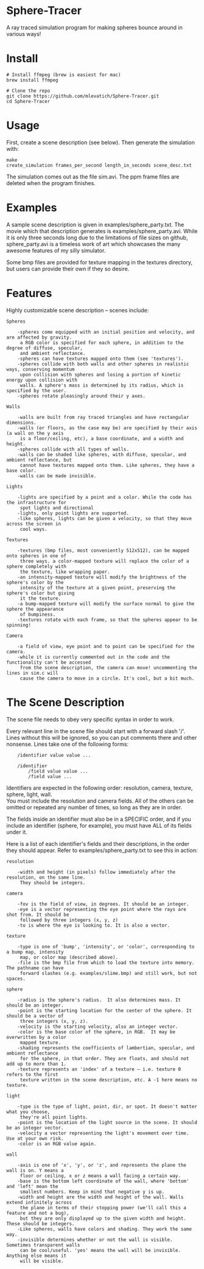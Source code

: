 # Sphere-Tracer

A ray traced simulation program for making spheres bounce around in various ways!

# Install

~~~~
# Install ffmpeg (brew is easiest for mac)
brew install ffmpeg

# Clone the repo
git clone https://github.com/mlevatich/Sphere-Tracer.git
cd Sphere-Tracer
~~~~

# Usage

First, create a scene description (see below). Then generate the simulation with:

~~~~
make
create_simulation frames_per_second length_in_seconds scene_desc.txt
~~~~

The simulation comes out as the file sim.avi. The ppm frame files are deleted when the program finishes.

# Examples

A sample scene description is given in examples/sphere_party.txt. The movie which that description generates is 
examples/sphere_party.avi. While it is only three seconds long due to the limitations of file sizes on github, 
sphere_party.avi is a timeless work of art which showcases the many awesome features of my silly simulator.

Some bmp files are provided for texture mapping in the textures directory, but users can provide their own 
if they so desire.

# Features

Highly customizable scene description – scenes include:

    Spheres
    
        -spheres come equipped with an initial position and velocity, and are affected by gravity.
         a RGB color is specified for each sphere, in addition to the degree of diffuse, specular, 
         and ambient reflectance.
        -spheres can have textures mapped onto them (see 'textures').
        -spheres collide with both walls and other spheres in realistic ways, conserving momentum 
         upon collision with spheres and losing a portion of kinetic energy upon collision with 
         walls. A sphere's mass is determined by its radius, which is specified by the user.
        -spheres rotate pleasingly around their y axes.
        
    Walls
    
        -walls are built from ray traced triangles and have rectangular dimensions.
        -walls (or floors, as the case may be) are specified by their axis (a wall on the y axis 
         is a floor/ceiling, etc), a base coordinate, and a width and height.
        -spheres collide with all types of walls.
        -walls can be shaded like spheres, with diffuse, specular, and ambient reflectance, but 
         cannot have textures mapped onto them. Like spheres, they have a base color.
        -walls can be made invisible.
        
    Lights
    
        -lights are specified by a point and a color. While the code has the infrastructure for 
         spot lights and directional
        -lights, only point lights are supported.
        -like spheres, lights can be given a velocity, so that they move across the screen in 
         cool ways.
        
    Textures
    
        -textures (bmp files, most conveniently 512x512), can be mapped onto spheres in one of 
         three ways. a color-mapped texture will replace the color of a sphere completely with 
         the texture, like wrapping paper.
        -an intensity-mapped texture will modify the brightness of the sphere's color by the 
         intensity of the texture at a given point, preserving the sphere's color but giving 
         it the texture.
        -a bump-mapped texture will modify the surface normal to give the sphere the appearance 
         of bumpiness.
        -textures rotate with each frame, so that the spheres appear to be spinning!
        
    Camera
    
        -a field of view, eye point and to point can be specified for the camera.
        -while it is currently commented out in the code and the functionality can't be accessed 
         from the scene description, the camera can move! uncommenting the lines in sim.c will 
         cause the camera to move in a circle. It's cool, but a bit much.

# The Scene Description

The scene file needs to obey very specific syntax in order to work.

Every relevant line in the scene file should start with a forward slash '/'. Lines without this will 
be ignored, so you can put comments there and other nonsense. Lines take one of the following forms:

        /identifier value value ...

        /identifier
            /field value value ...
            /field value ...

Identifiers are expected in the following order: resolution, camera, texture, sphere, light, wall.  
You must include the resolution and camera fields. All of the others can be omitted or repeated any 
number of times, so long as they are in order.

The fields inside an identifier must also be in a SPECIFIC order, and if you include an identifier 
(sphere, for example), you must have ALL of its fields under it.

Here is a list of each identifier's fields and their descriptions, in the order they should appear.
Refer to examples/sphere_party.txt to see this in action:

    resolution
    
        -width and height (in pixels) follow immediately after the resolution, on the same line.
         They should be integers.

    camera
    
        -fov is the field of view, in degrees. It should be an integer.
        -eye is a vector representing the eye point where the rays are shot from. It should be 
         followed by three integers (x, y, z)
        -to is where the eye is looking to. It is also a vector.

    texture
    
        -type is one of 'bump', 'intensity', or 'color', corresponding to a bump map, intensity 
         map, or color map (described above).
        -file is the bmp file from which to load the texture into memory. The pathname can have 
         forward slashes (e.g. examples/slime.bmp) and still work, but not spaces.

    sphere
    
        -radius is the sphere's radius.  It also determines mass. It should be an integer.
        -point is the starting location for the center of the sphere. It should be a vector of 
         three integers (x, y, z).
        -velocity is the starting velocity, also an integer vector.
        -color is the base color of the sphere, in RGB.  It may be overwritten by a color 
         mapped texture.
        -shading represents the coefficients of lambertian, specular, and ambient reflectance 
         for the sphere, in that order. They are floats, and should not add up to more than 1.
        -texture represents an 'index' of a texture – i.e. texture 0 refers to the first 
         texture written in the scene description, etc. A -1 here means no texture.

    light
    
        -type is the type of light, point, dir, or spot. It doesn't matter what you choose, 
         they're all point lights.
        -point is the location of the light source in the scene. It should be an integer vector.
        -velocity a vector representing the light's movement over time. Use at your own risk.
        -color is an RGB value again.

    wall
    
        -axis is one of 'x', 'y', or 'z', and represents the plane the wall is on. Y means a 
         floor or ceiling, x or z means a wall facing a certain way.
        -base is the bottom left coordinate of the wall, where 'bottom' and 'left' mean the 
         smallest numbers. Keep in mind that negative y is up.
        -width and height are the width and height of the wall. Walls extend infinitely across 
         the plane in terms of their stopping power (we'll call this a feature and not a bug), 
         but they are only displayed up to the given width and height. These should be integers.
        -Like spheres, walls have colors and shading. They work the same way.
        -invisible determines whether or not the wall is visible. Sometimes transparent walls 
         can be cool/useful. 'yes' means the wall will be invisible. Anything else means it 
         will be visible.

